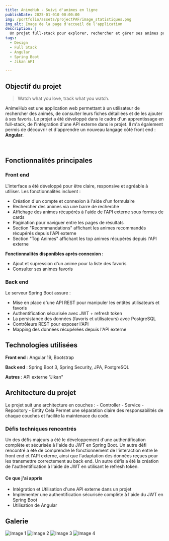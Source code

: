 ```yaml
---
title: AnimeHub - Suivi d'animes en ligne
publishDate: 2025-01-010 00:00:00
img: /portfolio/assets/projectPAF/image_statistiques.png
img_alt: Image de la page d'accueil de l'application
description: |
  Un projet full-stack pour explorer, rechercher et gérer ses animes préférés grâce à l'API Jikan.
tags:
  - Design
  - Full Stack
  - Angular
  - Spring Boot
  - Jikan API

---
```


## Objectif du projet

> Watch what you love, track what you watch.

AnimeHub est une application web permettant à un utilisateur de rechercher des animés, de consulter leurs fiches détaillées et de les
ajouter à ses favoris.
Le projet a été développé dans le cadre d'un apprentissage en full-stack, de l'intégration d'une API externe dans le projet. Il m'a également permis de découvrir et d'apprendre un nouveau langage côté front end : **Angular**.

<br/>

## Fonctionnalités principales


### Front end

L'interface a été développé pour être claire, responsive et agréable à utiliser. Les fonctionnalités incluent :


  - Création d'un compte et connexion à l'aide d'un formulaire
  - Rechercher des animes via une barre de recherche
  - Affichage des animes récupérés à l'aide de l'API externe sous formes de cards
  - Pagination pour naviguer entre les pages de résultats
  - Section "Recommandations" affichant les animes recommandés récupérés depuis l'API externe
  - Section "Top Animes" affichant les top animes récupérés depuis l'API externe

  **Fonctionnalités disponibles après connexion :**
  - Ajout et supression d'un anime pour la liste des favoris 
  - Consulter ses animes favoris


### Back end

Le serveur Spring Boot assure :

  - Mise en place d'une API REST pour manipuler les entités utilisateurs et favoris
  - Authentification sécurisée avec JWT + refresh token
  - La persistance des données (favoris et utilisateurs) avec PostgreSQL
  - Contrôleurs REST pour exposer l'API
  - Mapping des données récupérées depuis l'API externe


## Technologies utilisées 

  **Front end** : Angular 19, Bootstrap

  **Back end** : Spring Boot 3, Spring Security, JPA, PostgreSQL

  **Autres** : API externe "Jikan"

## Architecture du projet

  Le projet suit une architecture en couches :
    - Controller
    - Service
    - Repository
    - Entity
  Cela Permet une séparation claire des responsabilités de chaque couches et facilite la maintenace du code.

### Défis techniques rencontrés

  Un des défis majeurs a été le développement d'une authentification complète et sécurisée à l'aide du JWT en Spring Boot. Un autre défi rencontré a été de comprendre le fonctionnement de l'interaction entre le front end et l'API externe, ainsi que l'adaptation des données reçues pour les transmettre correctement au back end. Un autre défis a été la création de l'authentification à l'aide de JWT en utilisant le refresh token.

#### Ce que j'ai appris

  - Intégration et Utilisation d'une API externe dans un projet
  - Implémenter une authentification sécurisée complète à l'aide du JWT en Spring Boot
  - Utilisation de Angular


## Galerie

  <img src="${import.meta.env.BASE_URL}assets/images-AnimeProject/image_homePage2.png" alt="Image 1" class="rounded-lg shadow"/>
  <img src="${import.meta.env.BASE_URL}assets/images-AnimeProject/image_homePage3.png" alt="Image 2" class="rounded-lg shadow"/>
  <img src="${import.meta.env.BASE_URL}assets/images-AnimeProject/image_animeDetails1bis.png" alt="Image 3" class="rounded-lg shadow"/>
  <img src="${import.meta.env.BASE_URL}assets/images-AnimeProject/image_animeDetails2.png" alt="Image 4" class="rounded-lg shadow"/>


